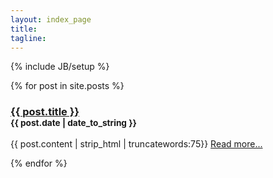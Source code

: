```yaml
---
layout: index_page
title:
tagline:
---
```

{% include JB/setup %}

<div class="row">
  {% for post in site.posts %}
    <div class="span4">
      <h3><a href="{{ BASE_PATH }}{{ post.url }}">{{ post.title }}</a></br><small>{{ post.date | date_to_string }}</small></h3>
      <p>
       {{ post.content | strip_html | truncatewords:75}}
       <a href="{{ post.url }}">Read more...</a>
      </p>
    </div>
  {% endfor %}
</div>

